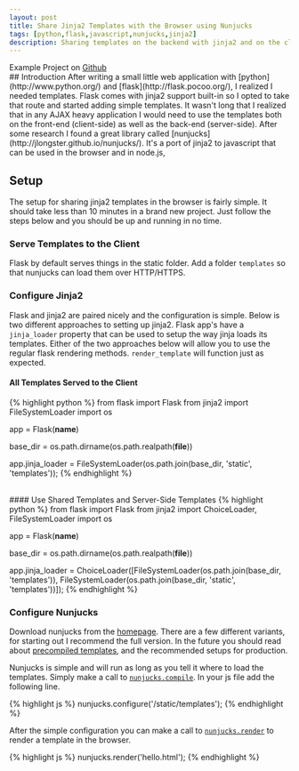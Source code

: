 ```yaml
---
layout: post
title: Share Jinja2 Templates with the Browser using Nunjucks
tags: [python,flask,javascript,nunjucks,jinja2]
description: Sharing templates on the backend with jinja2 and on the client side with nunjucks, all inside flask
---
```


<div class="alert alert-success">Example Project on <a href="http://github.com/aaboyd/flask-shared-templates">Github</a></div>
## Introduction
After writing a small little web application with [python](http://www.python.org/) and [flask](http://flask.pocoo.org/), I realized I needed templates.  Flask comes with jinja2 support built-in so I opted to take that route and started adding simple templates.  It wasn't long that I realized that in any AJAX heavy application I would need to use the templates both on the front-end (client-side) as well as the back-end (server-side).  After some research I found a great library called [nunjucks](http://jlongster.github.io/nunjucks/).  It's a port of jinja2 to javascript that can be used in the browser and in node.js,

## Setup
The setup for sharing jinja2 templates in the browser is fairly simple.  It should take less than 10 minutes in a brand new project.  Just follow the steps below and you should be up and running in no time.

### Serve Templates to the Client
Flask by default serves things in the static folder.  Add a folder ```templates``` so that nunjucks can load them over HTTP/HTTPS.

### Configure Jinja2
Flask and jinja2 are paired nicely and the configuration is simple.  Below is two different approaches to setting up jinja2.  Flask app's have a ```jinja_loader``` property that can be used to setup the way jinja loads its templates.  Either of the two approaches below will allow you to use the regular flask rendering methods.  ```render_template``` will function just as expected.

#### All Templates Served to the Client
{% highlight python %}
from flask import Flask
from jinja2 import FileSystemLoader
import os

app = Flask(__name__)

base_dir = os.path.dirname(os.path.realpath(__file__))

app.jinja_loader = FileSystemLoader(os.path.join(base_dir, 'static', 'templates'));
{% endhighlight %}

<br />
#### Use Shared Templates and Server-Side Templates
{% highlight python %}
from flask import Flask
from jinja2 import ChoiceLoader, FileSystemLoader
import os

app = Flask(__name__)

base_dir = os.path.dirname(os.path.realpath(__file__))

app.jinja_loader = ChoiceLoader([FileSystemLoader(os.path.join(base_dir, 'templates')),
                                 FileSystemLoader(os.path.join(base_dir, 'static', 'templates'))]);
{% endhighlight %}
<br />

### Configure Nunjucks
Download nunjucks from the [homepage](http://jlongster.github.io/nunjucks/).  There are a few different variants, for starting out I recommend the full version.  In the future you should read about [precompiled templates](http://jlongster.github.io/nunjucks/api.html#recommended-setups), and the recommended setups for production.

Nunjucks is simple and will run as long as you tell it where to load the templates.  Simply make a call to [```nunjucks.compile```](http://jlongster.github.io/nunjucks/api.html#configure).  In your js file add the following line.

{% highlight js %}
nunjucks.configure('/static/templates');
{% endhighlight %}

After the simple configuration you can make a call to [```nunjucks.render```](http://jlongster.github.io/nunjucks/api.html#render1) to render a template in the browser.

{% highlight js %}
nunjucks.render('hello.html');
{% endhighlight %}
<br />
